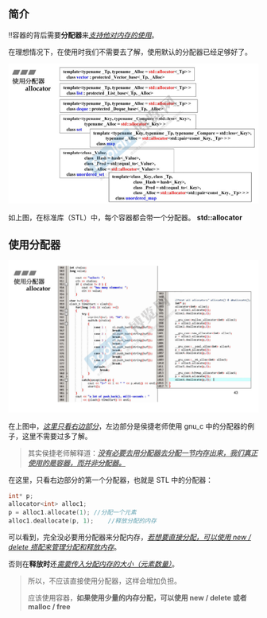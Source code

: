 ## 简介

‼️容器的背后需要**分配器**来<u>*支持他对内存的使用*</u>。

在理想情况下，在使用时我们不需要去了解，使用默认的分配器已经足够好了。

![1680057212889](image/1680057212889.png)

如上图，在标准库（STL）中，每个容器都会带一个分配器。 **std::allocator**

## 使用分配器

![1680057619978](image/1680057619978.png)

在上图中，<u>*这里只看右边部分*</u>，左边部分是侯捷老师使用 gnu_c 中的分配器的例子，这里不需要过多了解。

> 其实侯捷老师解释道：<u>***没有必要去用分配器去分配一节内存出来，我们真正使用的是容器，而并非分配器。***</u>

在这里，只看右边部分的第一个分配器，也就是 STL 中的分配器：

```C++
int* p;
allocator<int> alloc1;
p = alloc1.allocate(1);	//分配一个元素
alloc1.deallocate(p, 1);	//释放分配的内存
```

可以看到，完全没必要用分配器来分配内存，<u>*若想要直接分配，可以使用 new / delete 搭配来管理分配和释放内存*</u>。

否则在**释放时**还<u>*需要传入分配内存的大小（元素数量）*</u>。

> 所以，不应该直接使用分配器，这样会增加负担。
>
> 应该使用容器，**如果使用少量的内存分配，可以使用 new / delete 或者 malloc / free**

